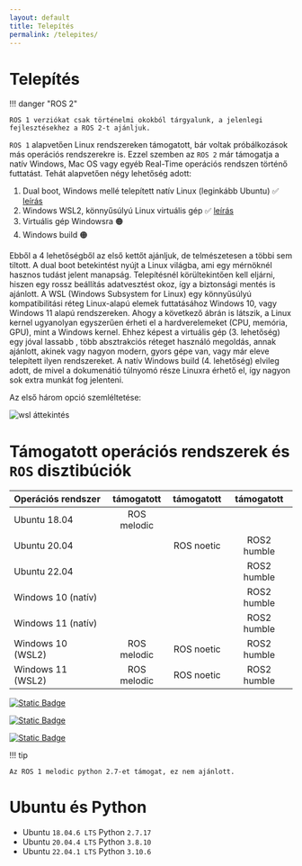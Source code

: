 ```yaml
---
layout: default
title: Telepítés
permalink: /telepites/
---
```


# Telepítés

!!! danger "ROS 2"

    ROS 1 verziókat csak történelmi okokból tárgyalunk, a jelenlegi fejlesztésekhez a ROS 2-t ajánljuk.

`ROS 1` alapvetően Linux rendszereken támogatott, bár voltak próbálkozások más operációs rendszerekre is. Ezzel szemben az `ROS 2` már támogatja a natív Windows, Mac OS vagy egyéb Real-Time operációs rendszen történő futtatást. Tehát alapvetően négy lehetőség adott:

1. Dual boot, Windows mellé telepített natív Linux (leginkább Ubuntu) ✅ [leírás](https://sze-info.github.io/ajr/telepites/ubuntu)
2. Windows WSL2, könnyűsúlyú Linux virtuális gép ✅ [leírás](https://sze-info.github.io/ajr/telepites/win10)
3. Virtuális gép Windowsra 🟠
4. Windows build 🟠

Ebből a 4 lehetőségből az első kettőt ajánljuk, de telmészetesen a többi sem tiltott. A dual boot betekintést nyújt a Linux világba, ami egy mérnöknél hasznos tudást jelent manapság. Telepítésnél körültekintően kell eljárni, hiszen egy rossz beállítás adatvesztést okoz, így a biztonsági mentés is ajánlott. A WSL (Windows Subsystem for Linux) egy könnyűsúlyú kompatibilitási réteg Linux-alapú elemek futtatásához Windows 10, vagy Windows 11 alapú rendszereken. Ahogy a következő ábrán is látszik, a Linux kernel ugyanolyan egyszerűen érheti el a hardverelemeket (CPU, memória, GPU), mint a Windows kernel. Ehhez képest a virtuális gép (3. lehetőség) egy jóval lassabb , több absztrakciós réteget használó megoldás, annak ajánlott, akinek vagy nagyon modern, gyors gépe van, vagy már eleve telepített ilyen rendszereket. A natív Windows build (4. lehetőség) elvileg adott, de mivel a dokumenátió túlnyomó része Linuxra érhető el, így nagyon sok extra munkát fog jelenteni.

Az első három opció szemléltetése:

![wsl áttekintés](/ajr/docs/assets/images_common/wsl_overview01.svg)

# Támogatott operációs rendszerek és `ROS` disztibúciók 

| Operációs rendszer| támogatott | támogatott | támogatott |
|:---|:---:|:---:|:---: |
| Ubuntu 18.04  | ROS melodic |  | |
| Ubuntu 20.04  |  | ROS noetic | ROS2 humble|
| Ubuntu 22.04  |  |  | ROS2 humble|
| Windows 10 (natív)| |  | ROS2 humble|
| Windows 11 (natív)| |  | ROS2 humble|
| Windows 10 (WSL2)|ROS melodic  | ROS noetic | ROS2 humble|
| Windows 11 (WSL2)|ROS melodic | ROS noetic | ROS2 humble|



[![Static Badge](https://img.shields.io/badge/ROS_1-Melodic-ef4638)](https://docs.ros.org/en/humble/)

[![Static Badge](https://img.shields.io/badge/ROS_1-Noetic-ef4638)](https://docs.ros.org/en/humble/)

[![Static Badge](https://img.shields.io/badge/ROS_2-Humble-34aec5)](https://docs.ros.org/en/humble/)


!!! tip

    Az ROS 1 melodic python 2.7-et támogat, ez nem ajánlott.

# Ubuntu és Python

- Ubuntu `18.04.6 LTS` Python `2.7.17`
- Ubuntu `20.04.4 LTS` Python `3.8.10`
- Ubuntu `22.04.1 LTS` Python `3.10.6`
